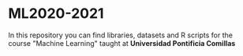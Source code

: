 # ML2020-2021
In this repository you can find libraries, datasets and R scripts for the course "Machine Learning" taught at **Universidad Pontificia Comillas**
